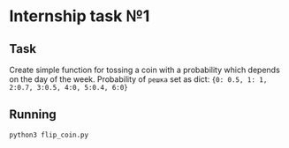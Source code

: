 # Internship task №1

## Task

Create simple function for tossing a coin with a probability which depends on the day of the week.
Probability of `решка` set as dict: `{0: 0.5, 1: 1, 2:0.7, 3:0.5, 4:0, 5:0.4, 6:0}`

## Running

```bash
python3 flip_coin.py
```
